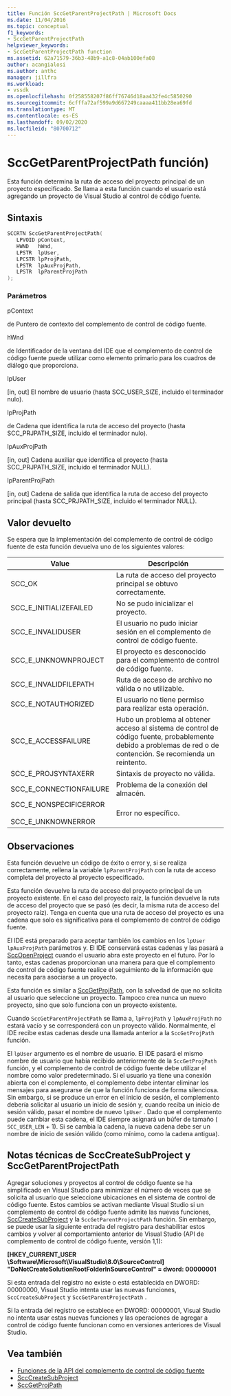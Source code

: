 ```yaml
---
title: Función SccGetParentProjectPath | Microsoft Docs
ms.date: 11/04/2016
ms.topic: conceptual
f1_keywords:
- SccGetParentProjectPath
helpviewer_keywords:
- SccGetParentProjectPath function
ms.assetid: 62a71579-36b3-48b9-a1c8-04ab100efa08
author: acangialosi
ms.author: anthc
manager: jillfra
ms.workload:
- vssdk
ms.openlocfilehash: 0f258558207f86ff76746d18aa432fe4c5850290
ms.sourcegitcommit: 6cfffa72af599a9d667249caaaa411bb28ea69fd
ms.translationtype: MT
ms.contentlocale: es-ES
ms.lasthandoff: 09/02/2020
ms.locfileid: "80700712"
---
```

# <a name="sccgetparentprojectpath-function"></a>SccGetParentProjectPath función)
Esta función determina la ruta de acceso del proyecto principal de un proyecto especificado. Se llama a esta función cuando el usuario está agregando un proyecto de Visual Studio al control de código fuente.

## <a name="syntax"></a>Sintaxis

```cpp
SCCRTN SccGetParentProjectPath(
   LPVOID pContext,
   HWND   hWnd,
   LPSTR  lpUser,
   LPCSTR lpProjPath,
   LPSTR  lpAuxProjPath,
   LPSTR  lpParentProjPath
);
```

### <a name="parameters"></a>Parámetros
 pContext

de Puntero de contexto del complemento de control de código fuente.

 hWnd

de Identificador de la ventana del IDE que el complemento de control de código fuente puede utilizar como elemento primario para los cuadros de diálogo que proporciona.

 lpUser

[in, out] El nombre de usuario (hasta SCC_USER_SIZE, incluido el terminador nulo).

 lpProjPath

de Cadena que identifica la ruta de acceso del proyecto (hasta SCC_PRJPATH_SIZE, incluido el terminador nulo).

 lpAuxProjPath

[in, out] Cadena auxiliar que identifica el proyecto (hasta SCC_PRJPATH_SIZE, incluido el terminador NULL).

 lpParentProjPath

[in, out] Cadena de salida que identifica la ruta de acceso del proyecto principal (hasta SCC_PRJPATH_SIZE, incluido el terminador NULL).

## <a name="return-value"></a>Valor devuelto
 Se espera que la implementación del complemento de control de código fuente de esta función devuelva uno de los siguientes valores:

|Value|Descripción|
|-----------|-----------------|
|SCC_OK|La ruta de acceso del proyecto principal se obtuvo correctamente.|
|SCC_E_INITIALIZEFAILED|No se pudo inicializar el proyecto.|
|SCC_E_INVALIDUSER|El usuario no pudo iniciar sesión en el complemento de control de código fuente.|
|SCC_E_UNKNOWNPROJECT|El proyecto es desconocido para el complemento de control de código fuente.|
|SCC_E_INVALIDFILEPATH|Ruta de acceso de archivo no válida o no utilizable.|
|SCC_E_NOTAUTHORIZED|El usuario no tiene permiso para realizar esta operación.|
|SCC_E_ACCESSFAILURE|Hubo un problema al obtener acceso al sistema de control de código fuente, probablemente debido a problemas de red o de contención. Se recomienda un reintento.|
|SCC_E_PROJSYNTAXERR|Sintaxis de proyecto no válida.|
|SCC_E_CONNECTIONFAILURE|Problema de la conexión del almacén.|
|SCC_E_NONSPECIFICERROR<br /><br /> SCC_E_UNKNOWNERROR|Error no específico.|

## <a name="remarks"></a>Observaciones
 Esta función devuelve un código de éxito o error y, si se realiza correctamente, rellena la variable `lpParentProjPath` con la ruta de acceso completa del proyecto al proyecto especificado.

 Esta función devuelve la ruta de acceso del proyecto principal de un proyecto existente. En el caso del proyecto raíz, la función devuelve la ruta de acceso del proyecto que se pasó (es decir, la misma ruta de acceso del proyecto raíz). Tenga en cuenta que una ruta de acceso del proyecto es una cadena que solo es significativa para el complemento de control de código fuente.

 El IDE está preparado para aceptar también los cambios en los `lpUser` `lpAuxProjPath` parámetros y. El IDE conservará estas cadenas y las pasará a [SccOpenProject](../extensibility/sccopenproject-function.md) cuando el usuario abra este proyecto en el futuro. Por lo tanto, estas cadenas proporcionan una manera para que el complemento de control de código fuente realice el seguimiento de la información que necesita para asociarse a un proyecto.

 Esta función es similar a [SccGetProjPath](../extensibility/sccgetprojpath-function.md), con la salvedad de que no solicita al usuario que seleccione un proyecto. Tampoco crea nunca un nuevo proyecto, sino que solo funciona con un proyecto existente.

 Cuando `SccGetParentProjectPath` se llama a, `lpProjPath` y `lpAuxProjPath` no estará vacío y se corresponderá con un proyecto válido. Normalmente, el IDE recibe estas cadenas desde una llamada anterior a la `SccGetProjPath` función.

 El `lpUser` argumento es el nombre de usuario. El IDE pasará el mismo nombre de usuario que había recibido anteriormente de la `SccGetProjPath` función, y el complemento de control de código fuente debe utilizar el nombre como valor predeterminado. Si el usuario ya tiene una conexión abierta con el complemento, el complemento debe intentar eliminar los mensajes para asegurarse de que la función funciona de forma silenciosa. Sin embargo, si se produce un error en el inicio de sesión, el complemento debería solicitar al usuario un inicio de sesión y, cuando reciba un inicio de sesión válido, pasar el nombre de nuevo `lpUser` . Dado que el complemento puede cambiar esta cadena, el IDE siempre asignará un búfer de tamaño ( `SCC_USER_LEN` + 1). Si se cambia la cadena, la nueva cadena debe ser un nombre de inicio de sesión válido (como mínimo, como la cadena antigua).

## <a name="technical-notes-for-scccreatesubproject-and-sccgetparentprojectpath"></a>Notas técnicas de SccCreateSubProject y SccGetParentProjectPath
 Agregar soluciones y proyectos al control de código fuente se ha simplificado en Visual Studio para minimizar el número de veces que se solicita al usuario que seleccione ubicaciones en el sistema de control de código fuente. Estos cambios se activan mediante Visual Studio si un complemento de control de código fuente admite las nuevas funciones, [SccCreateSubProject](../extensibility/scccreatesubproject-function.md) y la `SccGetParentProjectPath` función. Sin embargo, se puede usar la siguiente entrada del registro para deshabilitar estos cambios y volver al comportamiento anterior de Visual Studio (API de complemento de control de código fuente, versión 1,1):

 **[HKEY_CURRENT_USER \Software\Microsoft\VisualStudio\8.0\SourceControl] "DoNotCreateSolutionRootFolderInSourceControl" = dword: 00000001**

 Si esta entrada del registro no existe o está establecida en DWORD: 00000000, Visual Studio intenta usar las nuevas funciones, `SccCreateSubProject` y `SccGetParentProjectPath` .

 Si la entrada del registro se establece en DWORD: 00000001, Visual Studio no intenta usar estas nuevas funciones y las operaciones de agregar a control de código fuente funcionan como en versiones anteriores de Visual Studio.

## <a name="see-also"></a>Vea también
- [Funciones de la API del complemento de control de código fuente](../extensibility/source-control-plug-in-api-functions.md)
- [SccCreateSubProject](../extensibility/scccreatesubproject-function.md)
- [SccGetProjPath](../extensibility/sccgetprojpath-function.md)
